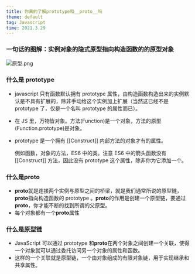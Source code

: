 ```yaml
---
title: 你真的了解prototype和__proto__吗
theme: default
tag: Javascript
time: 2021.3.29
---
```


### 一句话的图解：**实例对象的隐式原型指向构造函数的的原型对象**

![原型.png](https://p9-juejin.byteimg.com/tos-cn-i-k3u1fbpfcp/cc97d23d54324e74b8cb4e219c344aa0~tplv-k3u1fbpfcp-watermark.image)

### 什么是 prototype

- javascript 只有函数默认拥有 prototype 属性，由构造函数构造出来的实例默认是不具有扩展的，除非手动给这个实例加上扩展（当然这已经不是 prototype 了，仅是一个名叫 prototype 的属性而已）。
- 在 JS 里，万物皆对象。方法(Function)是一个对象，方法的原型(Function.prototype)是对象。
- prototype 是一个拥有 [[Construct]] 内部方法的对象才有的属性。

  例如函数，对象的方法，ES6 中的类。注意 ES6 中的箭头函数没有 [[Construct]] 方法，因此没有 prototype 这个属性，除非你为它添加一个。

### 什么是**proto**

- **proto**就是连接两个实例与原型之间的桥梁，就是我们通常所说的原型链，**proto**指向构造函数的 prototype 。**proto**的作用是创建一个原型链，要通过**proto**，你才能不断的找到所谓的父原型。
- 每个对象都有一个**proto**属性

### 什么是原型链

- JavaScript 可以通过 prototype 和**proto**在两个对象之间创建一个关联，使得一个对象就可以通过委托访问另一个对象的属性和函数。
- 这样的一个关联就是原型链，一个由对象组成的有限对象链，用于实现继承和共享属性。
